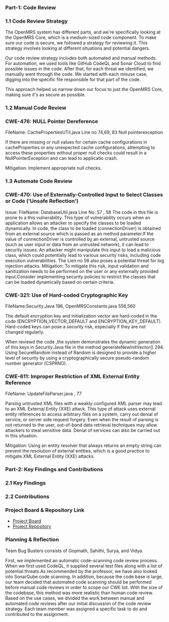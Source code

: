 ### Part-1: Code Review
### 1.1 Code Review Strategy
The OpenMRS system has different parts, and we're specifically looking at the OpenMRS Core, which is a medium-sized code component. To make sure our code is secure, we followed a strategy for reviewing it. This strategy involves looking at different situations and potential dangers.

Our code review strategy includes both automated and manual methods. For automation, we used tools like GitHub CodeQL and Sonar Cloud to find possible issues in the code. After that, for each threat we identified, we manually went through the code. We started with each misuse case, digging into the specific file responsible for that part of the code.

This approach helped us narrow down our focus to just the OpenMRS Core, making sure it's as secure as possible.

### 1.2 Manual Code Review
		
### CWE-476: NULL Pointer Dereference
FileName: CachePropertiesUTil.java 
Line no 74,69, 83 Null pointerexception

If there are missing or null values for certain cache configurations in cacheProperties or any unexpected cache configurations, attempting to access these properties without proper null checks could result in a NullPointerException and can lead to applicatio crash.

Mitigation: Implement appropriate null checks.

### 1.3 Automate Code Review


### CWE-470: Use of Externally-Controlled Input to Select Classes or Code ('Unsafe Reflection')
Issue:
FileName: DatabaseUtil.java
Line No: 57 , 58
The code in this file is prone to a this vulnerability. This type of vulnerability occurs when an application allows an attacker to specify the classes to be loaded dynamically. In code, the class to be loaded (connectionDriver) is obtained from an external source which is passed as an method parameter.If the value of connectionDriver is controlled by an external, untrusted source (such as user input or data from an untrusted network), it can lead to security issues. An attacker might manipulate this input to load a malicious class, which could potentially lead to various security risks, including code execution vulnerabilities. The Lien no 58 also poses a potential threat for log injection attacks.
Mitigation: To mitigate this risk, input validation and sanitization needs to be performed on the user or any externally provided input.Consider implementing security policies to restrict the classes that can be loaded dynamically based on certain criteria.

		
### CWE-321: Use of Hard-coded Cryptographic Key 
FileName:Security.Java 196, OpenMRSConstants.java 556,560

The default encryption key and initialization vector are hard-coded in the code (ENCRYPTION_VECTOR_DEFAULT and ENCRYPTION_KEY_DEFAULT). Hard-coded keys can pose a security risk, especially if they are not changed regularly.

When reviewd the code ,the system demonstrates the dynamic generation of this keys in Security.Java file in the method generateNewInitVector() 294.  Using SecureRandom instead of Random is designed to provide a higher level of security by using a cryptographically secure pseudo-random number generator (CSPRNG).

		
### CWE-611: Improper Restriction of XML External Entity Reference
FileName: UpdateFileParser.java , 77

Parsing untrusted XML files with a weakly configured XML parser may lead to an XML External Entity (XXE) attack. This type of attack uses external entity references to access arbitrary files on a system, carry out denial of service, or server side request forgery. Even when the result of parsing is not returned to the user, out-of-band data retrieval techniques may allow attackers to steal sensitive data. Denial of services can also be carried out in this situation.

Mitigation:  Using an entity resolver that always returns an empty string can prevent the resolution of external entities, which is a good practice to mitigate XML External Entity (XXE) attacks.

### Part-2: Key Findings and Contributions
### 2.1 Key Findings
### 2.2 Contributions 
### Project Board & Repository Link
- [Project Board](https://github.com/users/sanne88/projects/1)
-  [Project Repository](https://github.com/sanne88/cyber8420projectopenmrs)
### Planning & Reflection

Team Bug Busters consists of  Gopinath, Sahithi, Surya, and Vidya.

First, we implemented an automatic code-scanning code review process. When we first used CodeQL, it supplied several test files along with a list of potential threats.As recommended by the professor, we have also looked into SonarQube code scanning.
In addition, because the code base is large, our team decided that automated code scanning should be performed before manual code reviews in order to scope our CWE list. With the size of the codebase, this method was more realistic than human code review. 
Based on the use cases, we divided the work between manual and automated code reviews after our initial discussion of the code review strategy. Each team member was assigned a specific task to do and contributed to the assignment.
